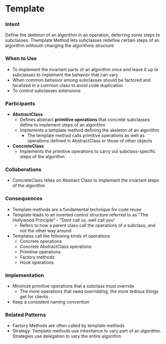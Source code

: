 # Template

### Intent

Define the skeleton of an algorithm in an operation, deferring some steps to subclasses. Themplate Method lets subclasses redefine certain steps of an algorithm withouth changing the algorithms structure

### When to Use

* To implement the invariant parts of an algorithm once and leave it up to subclasses to implement the behavior that can vary
* When common behavior among subclasses should be factored and localized in a common class to avoid code duplication
* To control subclasses extensions

### Participants

* **AbstractClass**
  * Defines abstract **primitive operations** that concrete subclasses define to implement steps of an algorithm
  * Implements a template method defining the skeleton of an algorithm
    * The template method calls primitive operations as well as operations defined in AbstractClass or those of other objects
* **ConcreteClass**
  * Implements the primitive operations to carry out subclass-specific steps of the algorithm

### Collaborations

* ConcreteClass relies on Abstract Class to implement the invariant steps of the algorithm

### Consequences

* Template methods are a fundamental technique for code reuse
* Template leads to an inverted control structure referred to as "The Hollywood Principle" - "Dont call us, well call you"
  * Refers to how a parent class call the operations of a subclass, and not the other way around
* Templates call the following kinds of operations
  * Concrete operations
  * Concrete AbstractClass operations
  * Primitive operations
  * Factory methods
  * Hook operations

### Implementation

* Minimize primitive operations that a subclass must override
  * The more operations that need overridding, the more tedious things get for clients
* Keep a consistent naming convention

### Related Patterns

* Factory Methods are often called by template methods
* Strategy: Template methods use inheritance to vary part of an algorithm. Strategies use delegation to vary the entire algorithm
